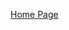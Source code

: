 [Home Page](https://github.com/j0shbl0ck/Mizzou_Coding_IT/tree/main/INFOTC_1000/j0shbl0ck.github.io) 



